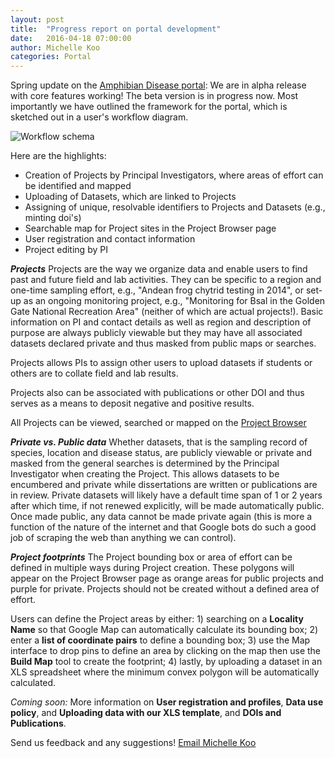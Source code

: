 ```yaml
---
layout: post
title:  "Progress report on portal development"
date:   2016-04-18 07:00:00
author: Michelle Koo
categories: Portal
---
```


Spring update on the [Amphibian Disease portal](https://amphibiandisease.org/): We are in alpha release with core features working! The beta version is in progress now. Most importantly we have outlined the framework for the portal, which is sketched out in a user's workflow diagram.

![Workflow schema](https://docs.google.com/drawings/d/1dlV446IKjq8GKNJoz0h7aLsCrKDUig0yqrGucEBq-H8/pub?w=960&h=540)

Here are the highlights:

 - Creation of Projects by Principal Investigators, where areas of effort can be identified and mapped
 - Uploading of Datasets, which are linked to Projects
 - Assigning of unique, resolvable identifiers to Projects and Datasets (e.g., minting doi's)
 - Searchable map for Project sites in the Project Browser page
 - User registration and contact information
 - Project editing by PI

_**Projects**_
Projects are the way we organize data and enable users to find past and future field and lab activities. They can be specific to a region and one-time sampling effort, e.g., "Andean frog chytrid testing in 2014", or set-up as an ongoing monitoring project, e.g., "Monitoring for Bsal in the Golden Gate National Recreation Area" (neither of which are actual projects!). Basic information on PI and contact details as well as region and description of purpose are always publicly viewable but they may have all associated datasets declared private and thus masked from public maps or searches.

Projects allows PIs to assign other users to upload datasets if students or others are to collate field and lab results.

Projects also can be associated with publications or other DOI and thus serves as a means to deposit negative and positive results.

All Projects can be viewed, searched or mapped on the [Project Browser](https://amphibiandisease.org/project.php)

_**Private vs. Public data**_
Whether datasets, that is the sampling record of species, location and disease status, are publicly viewable or private and masked from the general searches is determined by the Principal Investigator when creating the Project. This allows datasets to be encumbered and private while dissertations are written or publications are in review. Private datasets will likely have a default time span of 1 or 2 years after which time, if not renewed explicitly, will be made automatically public. Once made public, any data cannot be made private again (this is more a function of the nature of the internet and that Google bots do such a good job of scraping the web than anything we can control).

_**Project footprints**_
The Project bounding box or area of effort can be defined in multiple ways during Project creation. These polygons will appear on the Project Browser page as orange areas for public projects and purple for private. Projects should not be created without a defined area of effort.

Users can define the Project areas by either: 1) searching on a **Locality Name** so that Google Map can automatically calculate its bounding box; 2) enter a **list of coordinate pairs** to define a bounding box; 3) use the Map interface to drop pins to define an area by clicking on the map then use the **Build Map** tool to create the footprint; 4) lastly, by uploading a dataset in an XLS spreadsheet where the minimum convex polygon will be automatically calculated.

_Coming soon:_
More information on **User registration and profiles**, **Data use policy**, and **Uploading data with our XLS template**, and **DOIs and Publications**.

Send us feedback and any suggestions! [Email Michelle Koo](mailto:mkoo@berkeley.edu)

